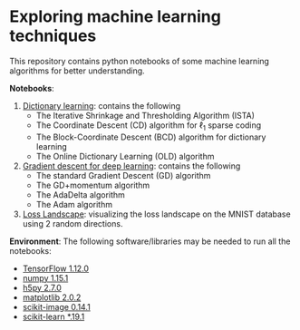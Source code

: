 # Exploring machine learning techniques

This repository contains python notebooks of some machine learning algorithms for better understanding.

**Notebooks**:
1. [Dictionary learning](notebooks/Dictionary_Learning.ipynb): contains the following
    - The Iterative Shrinkage and Thresholding Algorithm (ISTA)
    - The Coordinate Descent (CD) algorithm for $\ell_1$ sparse coding
    - The Block-Coordinate Descent (BCD) algorithm for dictionary learning
    - The Online Dictionary Learning (OLD) algorithm
2. [Gradient descent for deep learning](notebooks/Gradient_Methods.ipynb): contains the following
    - The standard Gradient Descent (GD) algorithm
    - The GD+momentum algorithm
    - The AdaDelta algorithm 
    - The Adam algorithm
3. [Loss Landscape](notebooks/Loss_landscape.ipynb): visualizing the loss landscape on the MNIST database using 2 random directions.


**Environment**: The following software/libraries may be needed to run all the notebooks:
- [TensorFlow 1.12.0](https://tensorflow.org)
- [numpy 1.15.1](https://docs.scipy.org/doc/numpy/user/quickstart.html)  
- [h5py 2.7.0](http://docs.h5py.org/en/stable/build.html#install)
- [matplotlib 2.0.2](https://matplotlib.org/users/installing.html)
- [scikit-image 0.14.1](https://scikit-image.org)
- [scikit-learn *.19.1](https://scikit-learn.org)
 